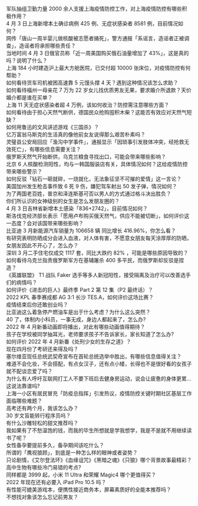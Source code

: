 军队抽组卫勤力量 2000 余人支援上海疫情防控工作，对上海疫情防控有哪些积极作用？  
4 月 3 日上海新增本土确诊病例 425 例、无症状感染者 8581 例，目前情况如何？  
网传「唐山一周半婴儿做核酸被志愿者捅死」，警方通报「系谣言，造谣者正被调查」，造谣者将承担哪些责任？  
当地时间 4 月 3 日俄官员称「近一周美国购买俄石油量增加了 43%」，这是真的吗？说明了什么？  
上海 184 小时建造沪上最大方舱医院，已交付超 10000 张床位，对疫情防控有何帮助？  
如何看待货车司机被困高速靠 5 元馒头撑 4 天？遇到这种情况该怎么求助？  
如何看待福州一母亲花 7 万为 22 岁女儿找优质男友无果，要求婚介所退款？天价婚介都是谁在买单？  
上海 11 天无症状感染者超 4 万例，该如何收治？防控需注意哪些方面？  
如何看待由于担心天然气断供，德国民众抢购囤积木柴？这能否有效应对天然气短缺？  
如何用鲁迅的文风讲述游戏《三国杀》？  
亿万富翁马斯克的生活真的像他前女友说得那么艰苦朴素吗？  
灵璧县公安局回应「渔沟中学事件」，通报显示「因琐事引发肢体冲突，经抢救无效死亡」，有哪些信息需要关注？  
俄罗斯天然气开始断供，乌克兰粮食寻找出口，可能会带来哪些影响？  
北京 6 人核酸检测阳性，均与一韩国服装店有关，具体情况如何？这给疫情防控带来哪些警示？  
如何反驳「钻石一砸就碎，一烧就化，无法象征坚不可摧的爱情」这一言论？  
美国加州发生枪击事件致 6 死 9 伤，嫌犯驾车射出 50 发子弹，情况如何？  
为了两国老百姓，普京和泽连斯基可否以男人的方式通过格斗决出胜负？  
你们所认识的女神级别的女生是怎么发朋友圈的？  
4 月 3 日吉林省新增本土感染「836+2742」，目前情况如何？  
斯洛伐克经济部长表示「愿用卢布购买俄天然气，供应不能被切断」，如何评价这一态度？会对该国带来哪些影响？  
比亚迪 3 月新能源汽车销量为 106658 辆 同比增长 416.96%，你怎么看？  
有研究表明防晒成分会进入血液，对人体有害，不愿意女朋友每天涂厚厚的防晒，女朋友因此不开心了，怎么办？  
深圳 3 月二手住宅仅成交 1117 套，同比大跌约 82% ，可能是哪些原因导致的？  
如何看待乌克兰指责俄罗斯军方在基辅屠杀 400 多平民，而俄罗斯却反驳是捏造？  
《英雄联盟》 T1 战队 Faker 选手等多人新冠阳性，接受隔离及治疗可以改善选手们的病情吗？  
如何评价《进击的巨人》最终季 Part 2 第 12 集（P2 最终话）？  
2022 KPL 春季赛成都 AG 3:1 长沙 TES.A，如何评价这场比赛？  
疫情结束后你还敢创业吗？  
比亚迪这么着急停产燃油车是出于什么考虑？为什么这么突然？  
40 了，体制内小科员，一事无成，身边人都起来了，怎么办?  
2022 年 4 月新番动画即将播出，对此有哪些动画值得期待？  
孩子在学校被同学抽耳光，老师要求孩子不告诉家长，家长知道了怎么办?  
如何评价 2022 年 4 月新番《处刑少女的生存之道》？  
现在四月份了考研还来得及吗？  
塞尔维亚现任总统武契奇宣布在首轮总统选举中胜出，有哪些信息值得关注？  
难道不会化妆，不会搭配，有点女汉子，还有点小矮，长得也不是很好看的女孩子就不配谈恋爱了吗？  
为什么有人呼吁互联网打工人不要下班后去健身房运动，说会让疲惫的身体更累…这说法靠谱吗?  
上海一小区有居民冒充「防疫总指挥」引发热议，疫情防控关键时期社区基层工作面临哪些难题？  
高考还有两个月，我该怎么办？  
30 岁文盲能转行程序员吗？  
有什么沙雕轻松的甜文推荐吗？  
我如果有了不愁温饱的钱，而我的毕生所想就是学我想学，我是不是就不用继续读书了呢？  
女性备孕要提前多久，备孕期间该吃什么？  
所谓的「鹰视狼顾」，到底是一种怎么样的眼神或者姿势？  
只论剧情，《艾尔登法环》《血缘诅咒》《黑暗之魂》《只狼》哪个背景故事最精彩？  
高中生物有哪些冷门易错的考点?  
同样都是 3999 起，小米 11 Ultra 和荣耀 Magic4 哪个更值得买？  
2022 年现在还有必要入 iPad Pro 10.5 吗？  
有性能可媲美游戏本，便携性接近商务本，屏幕素质好的全能本推荐吗？  
不想找对象该怎么忘记前男友？  
